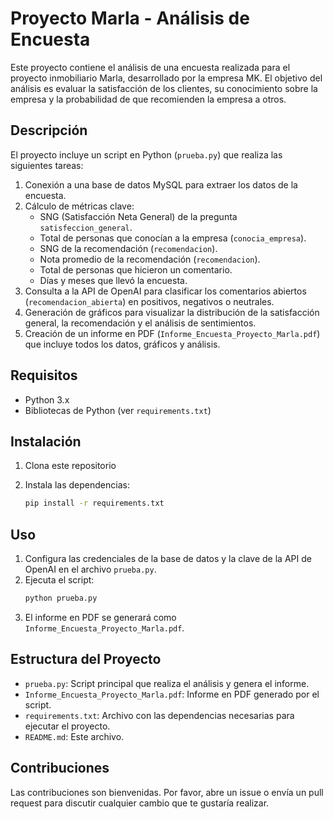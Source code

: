 # Proyecto Marla - Análisis de Encuesta

Este proyecto contiene el análisis de una encuesta realizada para el proyecto inmobiliario Marla, desarrollado por la empresa MK. El objetivo del análisis es evaluar la satisfacción de los clientes, su conocimiento sobre la empresa y la probabilidad de que recomienden la empresa a otros.

## Descripción

El proyecto incluye un script en Python (`prueba.py`) que realiza las siguientes tareas:

1. Conexión a una base de datos MySQL para extraer los datos de la encuesta.
2. Cálculo de métricas clave:
   - SNG (Satisfacción Neta General) de la pregunta `satisfeccion_general`.
   - Total de personas que conocían a la empresa (`conocia_empresa`).
   - SNG de la recomendación (`recomendacion`).
   - Nota promedio de la recomendación (`recomendacion`).
   - Total de personas que hicieron un comentario.
   - Días y meses que llevó la encuesta.
3. Consulta a la API de OpenAI para clasificar los comentarios abiertos (`recomendacion_abierta`) en positivos, negativos o neutrales.
4. Generación de gráficos para visualizar la distribución de la satisfacción general, la recomendación y el análisis de sentimientos.
5. Creación de un informe en PDF (`Informe_Encuesta_Proyecto_Marla.pdf`) que incluye todos los datos, gráficos y análisis.

## Requisitos

- Python 3.x
- Bibliotecas de Python (ver `requirements.txt`)

## Instalación

1. Clona este repositorio

2. Instala las dependencias:
   ```bash
   pip install -r requirements.txt
   ```

## Uso

1. Configura las credenciales de la base de datos y la clave de la API de OpenAI en el archivo `prueba.py`.
2. Ejecuta el script:
   ```bash
   python prueba.py
   ```
3. El informe en PDF se generará como `Informe_Encuesta_Proyecto_Marla.pdf`.

## Estructura del Proyecto

- `prueba.py`: Script principal que realiza el análisis y genera el informe.
- `Informe_Encuesta_Proyecto_Marla.pdf`: Informe en PDF generado por el script.
- `requirements.txt`: Archivo con las dependencias necesarias para ejecutar el proyecto.
- `README.md`: Este archivo.

## Contribuciones

Las contribuciones son bienvenidas. Por favor, abre un issue o envía un pull request para discutir cualquier cambio que te gustaría realizar.
